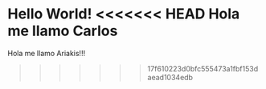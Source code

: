 Hello World!
<<<<<<< HEAD
Hola me llamo Carlos
=======

Hola me llamo Ariakis!!!
>>>>>>> 17f610223d0bfc555473a1fbf153daead1034edb
